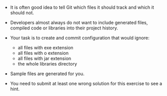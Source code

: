 - It is often good idea to tell Git which files it should track and which it should not. 

- Developers almost always do not want to include generated files, compiled code or libraries into their project history.

- Your task is to create and commit configuration that would ignore:

    - all files with exe extension
    - all files with o extension
    - all files with jar extension
    - the whole libraries directory

- Sample files are generated for you.

- You need to submit at least one wrong solution for this exercise to see a hint.